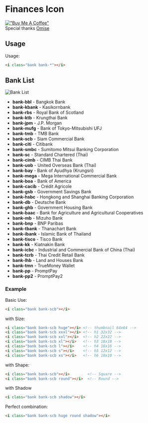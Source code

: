 # Finances Icon
[!["Buy Me A Coffee"](https://www.buymeacoffee.com/assets/img/custom_images/orange_img.png)](https://www.buymeacoffee.com/aomdev)<br/>
Special thanks <a href="https://github.com/omise/banks-logo">Omise</a>

## Usage
Usage:
```html
<i class="bank bank-*"></i>
```

## Bank List
![Bank List](https://i.imgur.com/lZnWsLN.png)
- **bank-bbl** - Bangkok Bank
- **bank-kbank** - Kasikornbank
- **bank-rbs** - Royal Bank of Scotland
- **bank-ktb** - Krungthai Bank
- **bank-jpm** - J.P. Morgan
- **bank-mufg** - Bank of Tokyo-Mitsubishi UFJ
- **bank-tmb** - TMB Bank
- **bank-scb** - Siam Commercial Bank
- **bank-citi** - Citibank
- **bank-smbc** - Sumitomo Mitsui Banking Corporation
- **bank-sc** - Standard Chartered (Thai)
- **bank-cimb** - CIMB Thai Bank
- **bank-uob** - United Overseas Bank (Thai)
- **bank-bay** - Bank of Ayudhya (Krungsri)
- **bank-mega** - Mega International Commercial Bank
- **bank-boa** - Bank of America
- **bank-cacib** - Crédit Agricole
- **bank-gsb** - Government Savings Bank
- **bank-hsbc** - Hongkong and Shanghai Banking Corporation
- **bank-db** - Deutsche Bank
- **bank-ghb** - Government Housing Bank
- **bank-baac** - Bank for Agriculture and Agricultural Cooperatives
- **bank-mb** - Mizuho Bank
- **bank-bnp** - BNP Paribas
- **bank-tbank** - Thanachart Bank
- **bank-ibank** - Islamic Bank of Thailand
- **bank-tisco** - Tisco Bank
- **bank-kk** - Kiatnakin Bank
- **bank-icbc** - Industrial and Commercial Bank of China (Thai)
- **bank-tcrb** - Thai Credit Retail Bank
- **bank-lhb** - Land and Houses Bank
- **bank-tmn** - TrueMoney Wallet
- **bank-pp** - PromptPay
- **bank-pp2** - PromptPay2

### Example
Basic Use:
```html
<i class="bank bank-scb"></i>
```
with Size:
```html
<i class="bank bank-scb huge"></i> <!-- thumbnail 64x64 -->
<i class="bank bank-scb xxxl"></i> <!-- h1 32x32 -->
<i class="bank bank-scb xxl"></i>  <!-- h2 22x22 -->
<i class="bank bank-scb xl"></i>   <!-- h3 18x18 -->
<i class="bank bank-scb l"></i>    <!-- h4 16x16 -->
<i class="bank bank-scb s"></i>    <!-- h5 12x12 -->
<i class="bank bank-scb xs"></i>   <!-- h6 10x10 -->
```
with Shape:
```html
<i class="bank bank-scb"></i>        <!-- Square -->
<i class="bank bank-scb round"></i>  <!-- Round -->
```
with Shadow
```html
<i class="bank bank-scb shadow"></i>
```
Perfect combination:
```html
<i class="bank bank-scb huge round shadow"></i>
```
